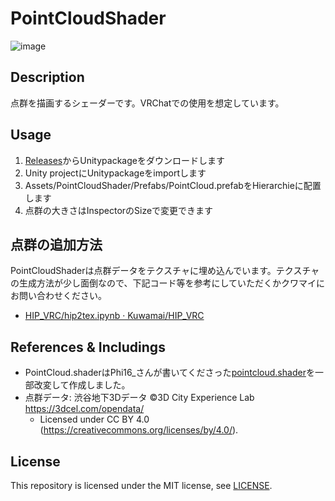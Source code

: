 # PointCloudShader
![image](https://user-images.githubusercontent.com/15693656/94855000-cac5c280-0468-11eb-95f6-ea65926e09b6.png)

## Description
点群を描画するシェーダーです。VRChatでの使用を想定しています。

## Usage
1. [Releases](https://github.com/Kuwamai/PointCloudShader/releases)からUnitypackageをダウンロードします
1. Unity projectにUnitypackageをimportします
1. Assets/PointCloudShader/Prefabs/PointCloud.prefabをHierarchieに配置します
1. 点群の大きさはInspectorのSizeで変更できます

## 点群の追加方法
PointCloudShaderは点群データをテクスチャに埋め込んでいます。テクスチャの生成方法が少し面倒なので、下記コード等を参考にしていただくかクワマイにお問い合わせください。
* [HIP_VRC/hip2tex.ipynb · Kuwamai/HIP_VRC](https://github.com/Kuwamai/HIP_VRC/blob/master/hip2tex.ipynb)

## References & Includings
* PointCloud.shaderはPhi16_さんが書いてくださった[pointcloud.shader](https://twitter.com/phi16_/status/1041256230545612800)を一部改変して作成しました。
* 点群データ: 渋谷地下3Dデータ ©3D City Experience Lab https://3dcel.com/opendata/
    * Licensed under CC BY 4.0 (https://creativecommons.org/licenses/by/4.0/).

## License
This repository is licensed under the MIT license, see [LICENSE](./LICENSE).